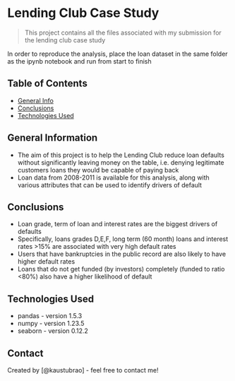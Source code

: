 # Lending Club Case Study
> This project contains all the files associated with my submission for the lending club case study

In order to reproduce the analysis, place the loan dataset in the same folder as the ipynb notebook and run from start to finish

## Table of Contents
* [General Info](#general-information)
* [Conclusions](#conclusions)
* [Technologies Used](#technologies-used)

<!-- You can include any other section that is pertinent to your problem -->

## General Information
- The aim of this project is to help the Lending Club reduce loan defaults without significantly leaving money on the table, i.e. denying legitimate customers loans they would be capable of paying back
- Loan data from 2008-2011 is available for this analysis, along with various attributes that can be used to identify drivers of default

<!-- You don't have to answer all the questions - just the ones relevant to your project. -->

## Conclusions
- Loan grade, term of loan and interest rates are the biggest drivers of defaults
- Specifically, loans grades D,E,F, long term (60 month) loans and interest rates >15% are associated with very high default rates
- Users that have bankruptcies in the public record are also likely to have higher default rates 
- Loans that do not get funded (by investors) completely (funded to ratio <80%) also have a higher likelihood of default

<!-- You don't have to answer all the questions - just the ones relevant to your project. -->


## Technologies Used
- pandas - version 1.5.3
- numpy - version 1.23.5
- seaborn - version 0.12.2

<!-- As the libraries versions keep on changing, it is recommended to mention the version of library used in this project -->

## Contact
Created by [@kaustubrao] - feel free to contact me!


<!-- Optional -->
<!-- ## License -->
<!-- This project is open source and available under the [... License](). -->

<!-- You don't have to include all sections - just the one's relevant to your project -->